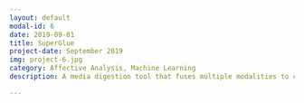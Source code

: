 ```yaml
---
layout: default
modal-id: 6
date: 2019-09-01
title: SuperGlue
project-date: September 2019
img: project-6.jpg
category: Affective Analysis, Machine Learning
description: A media digestion tool that fuses multiple modalities to create a comprehensive model for the cross-analysis of facial expressions, body gestures,  posture, scene context, and other nonverbal cues in broadcast news. It explores the nature of news portrayal on different media outlets to understand how they affect their audiences and contribute to the formation of potentially dangerous "echo chambers."

---
```

